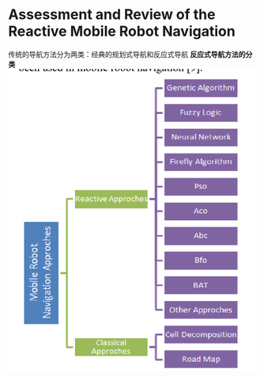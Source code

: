# Assessment and Review of the Reactive Mobile Robot Navigation
传统的导航方法分为两类：经典的规划式导航和反应式导航
**反应式导航方法的分类**
![](images/2024-12-28-00-02-58.png)